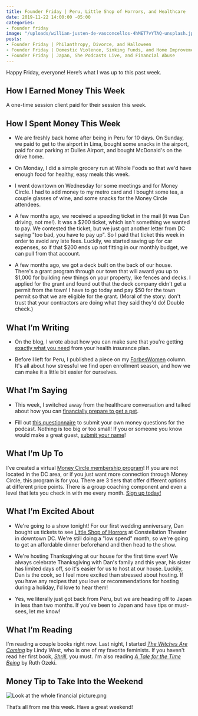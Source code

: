 ```yaml
---
title: Founder Friday | Peru, Little Shop of Horrors, and Healthcare
date: 2019-11-22 14:00:00 -05:00
categories:
- founder friday
image: "/uploads/willian-justen-de-vasconcellos-4hMET7vYTAQ-unsplash.jpg"
posts:
- Founder Friday | Philanthropy, Divorce, and Halloween
- Founder Friday | Domestic Violence, Sinking Funds, and Home Improvements
- Founder Friday | Japan, She Podcasts Live, and Financial Abuse
---
```


Happy Friday, everyone! Here’s what I was up to this past week.

## **How I Earned Money This Week**

A one-time session client paid for their session this week.

## **How I Spent Money This Week**

* We are freshly back home after being in Peru for 10 days. On Sunday, we paid to get to the airport in Lima, bought some snacks in the airport, paid for our parking at Dulles Airport, and bought McDonald's on the drive home.

* On Monday, I did a simple grocery run at Whole Foods so that we'd have enough food for healthy, easy meals this week.

* I went downtown on Wednesday for some meetings and for Money Circle. I had to add money to my metro card and I bought some tea, a couple glasses of wine, and some snacks for the Money Circle attendees.

* A few months ago, we received a speeding ticket in the mail (it was Dan driving, not me!). It was a $200 ticket, which isn't something we wanted to pay. We contested the ticket, but we just got another letter from DC saying "too bad, you have to pay up". So I paid that ticket this week in order to avoid any late fees. Luckily, we started saving up for car expenses, so if that $200 ends up not fitting in our monthly budget, we can pull from that account.

* A few months ago, we got a deck built on the back of our house. There's a grant program through our town that will award you up to $1,000 for building new things on your property, like fences and decks. I applied for the grant and found out that the deck company didn't get a permit from the town! I have to go today and pay $50 for the town permit so that we are eligible for the grant. (Moral of the story: don't trust that your contractors are doing what they said they'd do! Double check.)

## **What I’m Writing**

* On the blog, I wrote about how you can make sure that you're getting [exactly what you need](https://www.maggiegermano.com/blog/how-to-make-sure-you-get-what-you-need-during-enrollment-season/) from your health insurance plan.

* Before I left for Peru, I published a piece on my [ForbesWomen](https://www.forbes.com/sites/maggiegermano/2019/11/08/women-hate-open-enrollment-season-but-it-doesnt-have-to-be-that-way/#2f5118f362ee) column. It's all about how stressful we find open enrollment season, and how we can make it a little bit easier for ourselves.

## **What I’m Saying**

* This week, I switched away from the healthcare conversation and talked about how you can [financially prepare to get a pet](https://www.maggiegermano.com/podcast/preparing-for-pet-costs/). 

* Fill out [this questionnaire](https://docs.google.com/forms/d/e/1FAIpQLSf75z5itnYO-XOLStoqY5FXwuf8YI37ye5OD21Wv7tBGAqIVQ/viewform) to submit your own money questions for the podcast. Nothing is too big or too small! If you or someone you know would make a great guest, [submit your name](https://docs.google.com/forms/d/e/1FAIpQLScz6LcFar3rRZ64vdkdq--A51Ei7pwzL4e8C514tjaeokSMhA/viewform?usp=sf_link)!

## **What I’m Up To**

I’ve created a virtual [Money Circle membership program](https://maggiegermano.podia.com/inner-circle)! If you are not located in the DC area, or if you just want more connection through Money Circle, this program is for you. There are 3 tiers that offer different options at different price points. There is a group coaching component and even a level that lets you check in with me every month. [Sign up today!](https://maggiegermano.podia.com/inner-circle)

## **What I’m Excited About**

* We're going to a show tonight! For our first wedding anniversary, Dan bought us tickets to see [Little Shop of Horrors](https://www.constellationtheatre.org/little-shop-horrors) at Constellation Theater in downtown DC. We're still doing a "low spend" month, so we're going to get an affordable dinner beforehand and then head to the show.

* We're hosting Thanksgiving at our house for the first time ever! We always celebrate Thanksgiving with Dan's family and this year, his sister has limited days off, so it's easier for us to host at our house. Luckily, Dan is the cook, so I feel more excited than stressed about hosting. If you have any recipes that you love or recommendations for hosting during a holiday, I'd love to hear them!

* Yes, we literally just got back from Peru, but we are heading off to Japan in less than two months. If you've been to Japan and have tips or must-sees, let me know!

## **What I’m Reading**

I'm reading a couple books right now. Last night, I started *[The Witches Are Coming](https://www.goodreads.com/book/show/38362811-the-witches-are-coming)* by Lindy West, who is one of my favorite feminists. If you haven't read her first book, *[Shrill](https://www.goodreads.com/book/show/29340182-shrill)*, you must. I'm also reading *[A Tale for the Time Being](https://www.goodreads.com/book/show/15811545-a-tale-for-the-time-being?from_search=true&qid=Px41rJFGTq&rank=1)* by Ruth Ozeki. 

## **Money Tip to Take Into the Weekend**

![Look at the whole financial picture.png](/uploads/Look%20at%20the%20whole%20financial%20picture.png)

That’s all from me this week. Have a great weekend!